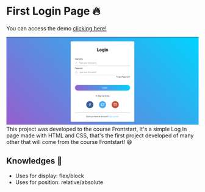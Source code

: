 # First Login Page :fire:
You can access the demo [clicking here!](https://gvmotta.github.io/login_page_1/)

![Login page](https://github.com/gvmotta/login_page_1/blob/main/assets/screenshot.png?raw=true)
This project was developed to the course Frontstart, It's a simple Log In page made with HTML and CSS, that's the first project developed of many other that will come from the course Frontstart! :smile:

## Knowledges :rocket:
- Uses for display: flex/block
- Uses for position: relative/absolute
